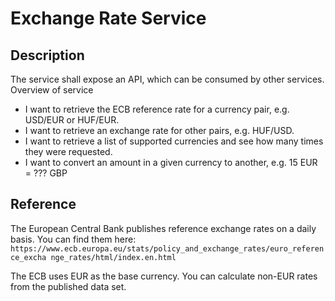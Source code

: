 # Exchange Rate Service

## Description

The service shall expose an API, which can be consumed by other services. Overview of service

- I want to retrieve the ECB reference rate for a currency pair, e.g. USD/EUR or HUF/EUR.
- I want to retrieve an exchange rate for other pairs, e.g. HUF/USD.
- I want to retrieve a list of supported currencies and see how many times they were requested.
- I want to convert an amount in a given currency to another, e.g. 15 EUR = ??? GBP

## Reference

The European Central Bank publishes reference exchange rates on a daily basis. You can find them
here: `https://www.ecb.europa.eu/stats/policy_and_exchange_rates/euro_reference_excha nge_rates/html/index.en.html`

The ECB uses EUR as the base currency. You can calculate non-EUR rates from the published data set.